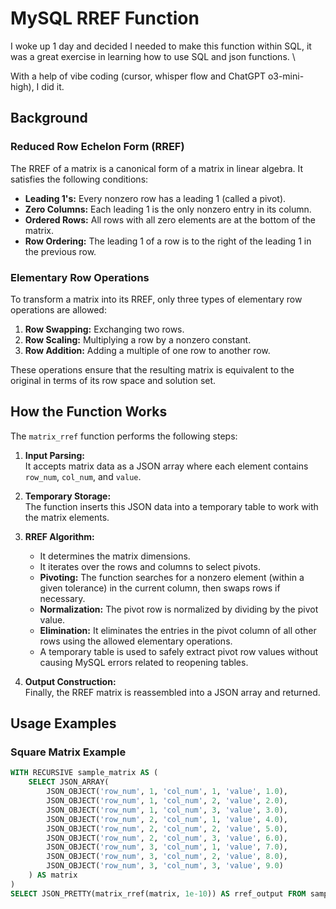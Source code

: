 # MySQL RREF Function

I woke up 1 day and decided I needed to make this function within SQL, it was a great exercise in learning how to use SQL and json functions. \

With a help of vibe coding (cursor, whisper flow and ChatGPT o3-mini-high), I did it. 
## Background

### Reduced Row Echelon Form (RREF)
The RREF of a matrix is a canonical form of a matrix in linear algebra. It satisfies the following conditions:
- **Leading 1's:** Every nonzero row has a leading 1 (called a pivot).
- **Zero Columns:** Each leading 1 is the only nonzero entry in its column.
- **Ordered Rows:** All rows with all zero elements are at the bottom of the matrix.
- **Row Ordering:** The leading 1 of a row is to the right of the leading 1 in the previous row.

### Elementary Row Operations
To transform a matrix into its RREF, only three types of elementary row operations are allowed:
1. **Row Swapping:** Exchanging two rows.
2. **Row Scaling:** Multiplying a row by a nonzero constant.
3. **Row Addition:** Adding a multiple of one row to another row.

These operations ensure that the resulting matrix is equivalent to the original in terms of its row space and solution set.

## How the Function Works

The `matrix_rref` function performs the following steps:
1. **Input Parsing:**  
   It accepts matrix data as a JSON array where each element contains `row_num`, `col_num`, and `value`.

2. **Temporary Storage:**  
   The function inserts this JSON data into a temporary table to work with the matrix elements.

3. **RREF Algorithm:**  
   - It determines the matrix dimensions.
   - It iterates over the rows and columns to select pivots.
   - **Pivoting:** The function searches for a nonzero element (within a given tolerance) in the current column, then swaps rows if necessary.
   - **Normalization:** The pivot row is normalized by dividing by the pivot value.
   - **Elimination:** It eliminates the entries in the pivot column of all other rows using the allowed elementary operations.
   - A temporary table is used to safely extract pivot row values without causing MySQL errors related to reopening tables.

4. **Output Construction:**  
   Finally, the RREF matrix is reassembled into a JSON array and returned.

## Usage Examples

### Square Matrix Example
```sql
WITH RECURSIVE sample_matrix AS (
    SELECT JSON_ARRAY(
        JSON_OBJECT('row_num', 1, 'col_num', 1, 'value', 1.0),
        JSON_OBJECT('row_num', 1, 'col_num', 2, 'value', 2.0),
        JSON_OBJECT('row_num', 1, 'col_num', 3, 'value', 3.0),
        JSON_OBJECT('row_num', 2, 'col_num', 1, 'value', 4.0),
        JSON_OBJECT('row_num', 2, 'col_num', 2, 'value', 5.0),
        JSON_OBJECT('row_num', 2, 'col_num', 3, 'value', 6.0),
        JSON_OBJECT('row_num', 3, 'col_num', 1, 'value', 7.0),
        JSON_OBJECT('row_num', 3, 'col_num', 2, 'value', 8.0),
        JSON_OBJECT('row_num', 3, 'col_num', 3, 'value', 9.0)
    ) AS matrix
)
SELECT JSON_PRETTY(matrix_rref(matrix, 1e-10)) AS rref_output FROM sample_matrix;
